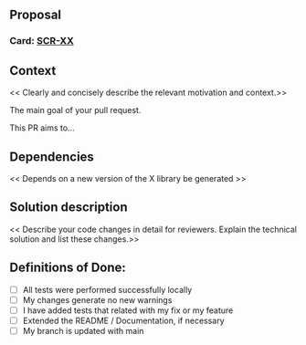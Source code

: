 ## Proposal

### Card: [SCR-XX](https://github.com/JulianaHelena5/score/issues/)

## Context
<< Clearly and concisely describe the relevant motivation and context.>>

The main goal of your pull request.

This PR aims to...

## Dependencies
<< Depends on a new version of the X library be generated >>

## Solution description
<< Describe your code changes in detail for reviewers. Explain the technical solution and list these changes.>>

## Definitions of Done:
- [ ] All tests were performed successfully locally
- [ ] My changes generate no new warnings
- [ ] I have added tests that related with my fix or my feature
- [ ] Extended the README / Documentation, if necessary
- [ ] My branch is updated with main
